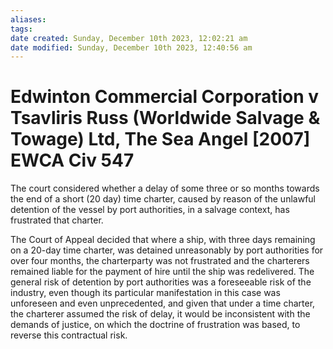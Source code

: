```yaml
---
aliases: 
tags: 
date created: Sunday, December 10th 2023, 12:02:21 am
date modified: Sunday, December 10th 2023, 12:40:56 am
---
```


# Edwinton Commercial Corporation v Tsavliris Russ (Worldwide Salvage & Towage) Ltd, The Sea Angel [2007] EWCA Civ 547

The court considered whether a delay of some three or so months towards the end of a short (20 day) time charter, caused by reason of the unlawful detention of the vessel by port authorities, in a salvage context, has frustrated that charter.

The Court of Appeal decided that where a ship, with three days remaining on a 20-day time charter, was detained unreasonably by port authorities for over four months, the charterparty was not frustrated and the charterers remained liable for the payment of hire until the ship was redelivered. The general risk of detention by port authorities was a foreseeable risk of the industry, even though its particular manifestation in this case was unforeseen and even unprecedented, and given that under a time charter, the charterer assumed the risk of delay, it would be inconsistent with the demands of justice, on which the doctrine of frustration was based, to reverse this contractual risk.
